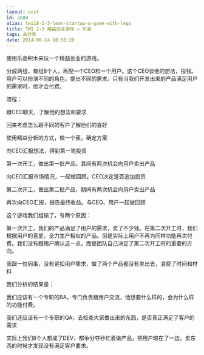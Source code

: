 ```yaml
---
layout: post
id: 2680
alias: twi18-2-3-lean-startup-a-game-with-lego
title: TWI 2-3 精益创业游戏 – 乐高
tags: 未分类
date: 2014-06-14 10:50:20
---
```


使用乐高积木来玩一个精益创业的游戏。

分成两组，每组8个人。再配一个CEO和一个用户。这个CEO谈他的想法，投钱。用户可以扮演不同的角色，提出不同的需求。只有当我们开发出来的产品满足用户的需求时，他才会付费。

流程：

跟CEO聊天，了解他的想法和要求

回来考虑怎么跟不同的客户了解他们的喜好

使用精益分析的方式，做一个表，确定方案

向CEO汇报想法，得到第一笔投资

第一次开工，做出第一批产品。其间有两次机会向用户卖出产品

向CEO汇报市场情况，一起做回顾。CEO决定是否追加投资

第二次开工，做出第二批产品，期间有两次机会向用户卖出产品

再次向CEO汇报，报告最终收益。与CEO、用户一起做回顾

这个游戏我们组输了，有两个原因：

第一次开工，我们的产品满足了用户的需求，卖了不少钱。在第二次开工时，我们根据用户的喜爱，全力生产相似的产品。但是实际上用户不再为同样功能再次付费。我们没有跟用户确认这一点，而是团队自己决定了第二次开工时的重要的方向。

我跟一位同事，没有紧扣用户需求，做了两个产品都没有卖出去，浪费了时间和材料

我们分析的结果是：

我们应该有一个专职的BA，专门负责跟用户交流，他想要什么样的，会为什么样的功能付费。

我们还应该有一个专职的QA，去检查大家做出来的东西，是否真正满足了客户的需求 

实际上我们8个人都成了DEV，都争分夺秒忙着做产品，把用户晾在了一边，卖东西的时候才发现没有满足客户要求。
